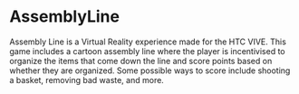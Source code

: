 # AssemblyLine
Assembly Line is a Virtual Reality experience made for the HTC VIVE. This game includes a cartoon assembly line where the player is incentivised to organize the items that come down the line and score points based on whether they are organized. Some possible ways to score include shooting a basket, removing bad waste, and more.
